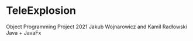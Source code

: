 # TeleExplosion
Object Programming Project 2021 Jakub Wojnarowicz and Kamil Radłowski
Java + JavaFx 
